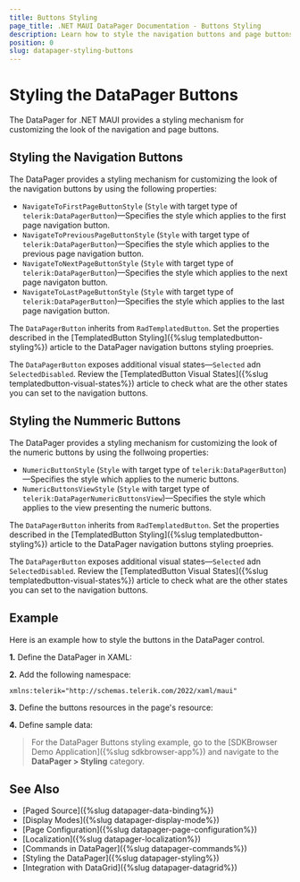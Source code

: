 ```yaml
---
title: Buttons Styling
page_title: .NET MAUI DataPager Documentation - Buttons Styling
description: Learn how to style the navigation buttons and page buttons in the Telerik UI for .NET MAUI DataPager control.
position: 0
slug: datapager-styling-buttons
---
```


# Styling the DataPager Buttons

The DataPager for .NET MAUI provides a styling mechanism for customizing the look of the navigation and page buttons.

## Styling the Navigation Buttons

The DataPager provides a styling mechanism for customizing the look of the navigation buttons by using the following properties:

* `NavigateToFirstPageButtonStyle` (`Style` with target type of `telerik:DataPagerButton`)&mdash;Specifies the style which applies to the first page navigation button.
* `NavigateToPreviousPageButtonStyle` (`Style` with target type of `telerik:DataPagerButton`)&mdash;Specifies the style which applies to the previous page navigation button.
* `NavigateToNextPageButtonStyle` (`Style` with target type of `telerik:DataPagerButton`)&mdash;Specifies the style which applies to the next page navigaton button.
* `NavigateToLastPageButtonStyle` (`Style` with target type of `telerik:DataPagerButton`)&mdash;Specifies the style which applies to the last page navigation button.

The `DataPagerButton` inherits from `RadTemplatedButton`. Set the properties described in the [TemplatedButton Styling]({%slug templatedbutton-styling%}) article to the DataPager navigation buttons styling proepries.

The `DataPagerButton` exposes additional visual states&mdash;`Selected` adn `SelectedDisabled`. Review the [TemplatedButton Visual States]({%slug templatedbutton-visual-states%}) article to check what are the other states you can set to the navigation buttons.

## Styling the Nummeric Buttons

The DataPager provides a styling mechanism for customizing the look of the numeric buttons by using the follwoing properties:

* `NumericButtonStyle` (`Style` with target type of `telerik:DataPagerButton`)&mdash;Specifies the style which applies to the numeric buttons.
* `NumericButtonsViewStyle` (`Style` with target type of `telerik:DataPagerNumericButtonsView`)&mdash;Specifies the style which applies to the view presenting the numeric buttons. 

The `DataPagerButton` inherits from `RadTemplatedButton`. Set the properties described in the [TemplatedButton Styling]({%slug templatedbutton-styling%}) article to the DataPager navigation buttons styling proepries.

The `DataPagerButton` exposes additional visual states&mdash;`Selected` adn `SelectedDisabled`. Review the [TemplatedButton Visual States]({%slug templatedbutton-visual-states%}) article to check what are the other states you can set to the navigation buttons.

## Example

Here is an example how to style the buttons in the DataPager control.

**1.** Define the DataPager in XAML:

<snippet id='datapager-styling-buttons' />

**2.** Add the following namespace:

```XAML
xmlns:telerik="http://schemas.telerik.com/2022/xaml/maui"
```

**3.** Define the buttons resources in the page's resource:

<snippet id='datapager-styling-buttons-resources' />

**4.** Define sample data:

<snippet id='datagrid-datapager-data' />

> For the DataPager Buttons styling example, go to the [SDKBrowser Demo Application]({%slug sdkbrowser-app%}) and navigate to the **DataPager > Styling** category.


## See Also

- [Paged Source]({%slug datapager-data-binding%})
- [Display Modes]({%slug datapager-display-mode%})
- [Page Configuration]({%slug datapager-page-configuration%})
- [Localization]({%slug datapager-localization%})
- [Commands in DataPager]({%slug datapager-commands%})
- [Styling the DataPager]({%slug datapager-styling%})
- [Integration with DataGrid]({%slug datapager-datagrid%})